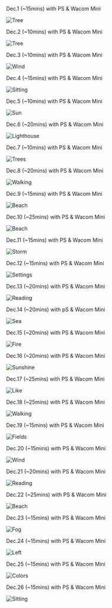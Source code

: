 Dec.1 (~15mins) with PS & Wacom Mini

![Tree](1.jpg)

Dec.2 (~10mins) with PS & Wacom Mini

![Tree](2.jpg)

Dec.3 (~10mins) with PS & Wacom Mini

![Wind](3.jpg)

Dec.4 (~15mins) with PS & Wacom Mini

![Sitting](4.jpg)

Dec.5 (~10mins) with PS & Wacom Mini

![Sun](5.jpg)

Dec.6 (~20mins) with PS & Wacom Mini

![Lighthouse](6.jpg)

Dec.7 (~10mins) with PS & Wacom Mini

![Trees](7.jpg)

Dec.8 (~20mins) with PS & Wacom Mini

![Walking](8.jpg)

Dec.9 (~15mins) with PS & Wacom Mini

![Beach](9.jpg)

Dec.10 (~25mins) with PS & Wacom Mini

![Beach](10.jpg)

Dec.11 (~15mins) with PS & Wacom Mini

![Storm](11.jpg)

Dec.12 (~15mins) with PS & Wacom Mini

![Settings](12.jpg)

Dec.13 (~20mins) with PS & Wacom Mini

![Reading](13.jpg)

Dec.14 (~20mins) with pS & Wacom Mini

![Sea](14.jpg)

Dec.15 (~20mins) with PS & Wacom Mini

![Fire](15.jpg)

Dec.16 (~20mins) with PS & Wacom Mini

![Sunshine](16.jpg)

Dec.17 (~25mins) with PS & Wacom Mini

![Like](17.jpg)

Dec.18 (~25mins) with PS & Wacom Mini

![Walking](18.jpg)

Dec.19 (~15mins) with PS & Wacom Mini

![Fields](19.jpg)

Dec.20 (~15mins) with PS & Wacom Mini

![Wind](20.jpg)

Dec.21 (~20mins) with PS & Wacom Mini

![Reading](21.jpg)

Dec.22 (~25mins) with PS & Wacom Mini

![Beach](22.jpg)

Dec.23 (~15mins) with PS & Wacom Mini

![Fog](23.jpg)

Dec.24 (~15mins) with PS & Wacom Mini

![Left](24.jpg)

Dec.25 (~15mins) with PS & Wacom Mini

![Colors](25.jpg)

Dec.26 (~15mins) with PS & Wacom Mini

![Sitting](26.jpg)


